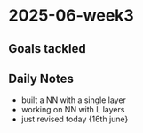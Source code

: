 # 2025-06-week3

## Goals tackled

## Daily Notes
- built a NN with a single layer
- working on NN with L layers
- just revised today {16th june}